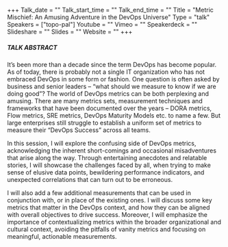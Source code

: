 +++
Talk_date = ""
Talk_start_time = ""
Talk_end_time = ""
Title = "Metric Mischief: An Amusing Adventure in the DevOps Universe"
Type = "talk"
Speakers = ["topo-pal"]
Youtube = ""
Vimeo = ""
Speakerdeck = ""
Slideshare = ""
Slides = ""
Website = ""
+++

##### TALK ABSTRACT

It’s been more than a decade since the term DevOps has become popular. As of today, there is probably not a single IT organization who has not embraced DevOps in some form or fashion. One question is often asked by business and senior leaders – “what should we measure to know if we are doing good”? The world of DevOps metrics can be both perplexing and amusing. There are many metrics sets, measurement techniques and frameworks that have been documented over the years – DORA metrics, Flow metrics, SRE metrics, DevOps Maturity Models etc. to name a few. But large enterprises still struggle to establish a uniform set of metrics to measure their “DevOps Success” across all teams.

In this session, I will explore the confusing side of DevOps metrics, acknowledging the inherent short-comings and occasional misadventures that arise along the way. Through entertaining anecdotes and relatable stories, I will showcase the challenges faced by all, when trying to make sense of elusive data points, bewildering performance indicators, and unexpected correlations that can turn out to be erroneous.

I will also add a few additional measurements that can be used in conjunction with, or in place of the existing ones. I will discuss some key metrics that matter in the DevOps context, and how they can be aligned with overall objectives to drive success. Moreover, I will emphasize the importance of contextualizing metrics within the broader organizational and cultural context, avoiding the pitfalls of vanity metrics and focusing on meaningful, actionable measurements.